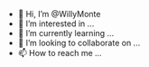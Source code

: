 - 👋 Hi, I’m @WillyMonte
- 👀 I’m interested in ...
- 🌱 I’m currently learning ...
- 💞️ I’m looking to collaborate on ...
- 📫 How to reach me ...

<!---
WillyMonte/WillyMonte is a ✨ special ✨ repository because its `README.md` (this file) appears on your GitHub profile.
You can click the Preview link to take a look at your changes.
--->
